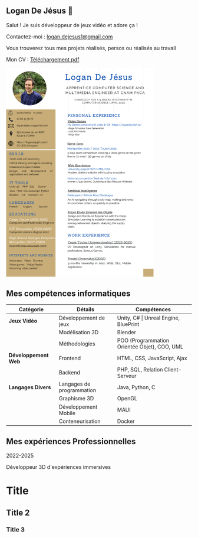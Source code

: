 ## Logan De Jésus 🐉
Salut ! Je suis développeur de jeux vidéo et adore ça !

Contactez-moi : logan.dejesus1@gmail.com

Vous trouverez tous mes projets réalisés, persos ou réalisés au travail

Mon CV : 
[Téléchargement pdf](docs/pdf/CV-DeJesusLogan.pdf)

<a href="docs/pdf/CV-DeJesusLogan.pdf">
  <img src="docs/img/CV%20Logan.png" alt="Aperçu du CV de Logan" width="400"/>
</a>

## Mes compétences informatiques

| **Catégorie**        | **Détails**                                     | **Compétences**                                         |
|-----------------------|------------------------------------------------|--------------------------------------------------------|
| **Jeux Vidéo**       | Développement de jeux                          | Unity, C# \|  Unreal Engine, BluePrint                               |
|                       | Modélisation 3D                               | Blender                                                |
|                       | Méthodologies                                 | POO (Programmation Orientée Objet), COO, UML           |
| **Développement Web** | Frontend                                      | HTML, CSS, JavaScript, Ajax                            |
|                       | Backend                                       | PHP, SQL, Relation Client-Serveur                     |
| **Langages Divers**   | Langages de programmation                     | Java, Python, C                                        |
|                       | Graphisme 3D                                  | OpenGL                                                 |
|                       | Développement Mobile                          | MAUI                                                   |
|                       | Conteneurisation                              | Docker                                                 |

##  Mes expériences Professionnelles
 2022-2025

Développeur 3D d'expériences immersives

# Title
## Title 2
### Title 3

<!--![CV Logan](https://github.com/user-attachments/assets/ee6ca3f7-67b6-4971-9bb2-23aa1975ab5c)

**logandej/logandej** is a ✨ _special_ ✨ repository because its `README.md` (this file) appears on your GitHub profile.

Here are some ideas to get you started:

- 🔭 I’m currently working on ...
- 🌱 I’m currently learning ...
- 👯 I’m looking to collaborate on ...
- 🤔 I’m looking for help with ...
- 💬 Ask me about ...
- 📫 How to reach me: ...
- 😄 Pronouns: ...
- ⚡ Fun fact: ...
-->
